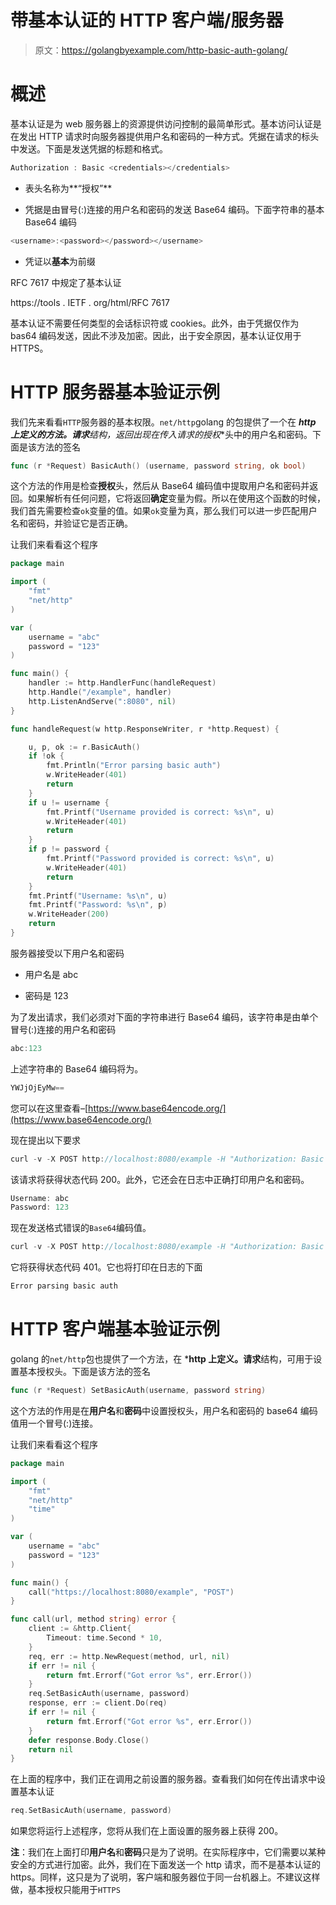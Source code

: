 # 带基本认证的 HTTP 客户端/服务器

> 原文：<https://golangbyexample.com/http-basic-auth-golang/>

# **概述**

基本认证是为 web 服务器上的资源提供访问控制的最简单形式。基本访问认证是在发出 HTTP 请求时向服务器提供用户名和密码的一种方式。凭据在请求的标头中发送。下面是发送凭据的标题和格式。

```go
Authorization : Basic <credentials></credentials>
```

*   表头名称为**“授权”**

*   凭据是由冒号(:)连接的用户名和密码的发送 Base64 编码。下面字符串的基本 Base64 编码

```go
<username>:<password></password></username>
```

*   凭证以**基本**为前缀

RFC 7617 中规定了基本认证

https://tools . IETF . org/html/RFC 7617

基本认证不需要任何类型的会话标识符或 cookies。此外，由于凭据仅作为 bas64 编码发送，因此不涉及加密。因此，出于安全原因，基本认证仅用于 HTTPS。

# **HTTP 服务器基本验证示例**

我们先来看看`HTTP`服务器的基本权限。`net/http`golang 的包提供了一个在 ***http 上定义的方法。请求**结构，返回出现在传入请求的**授权**头中的用户名和密码。下面是该方法的签名

```go
func (r *Request) BasicAuth() (username, password string, ok bool)
```

这个方法的作用是检查**授权**头，然后从 Base64 编码值中提取用户名和密码并返回。如果解析有任何问题，它将返回**确定**变量为假。所以在使用这个函数的时候，我们首先需要检查`ok`变量的值。如果`ok`变量为真，那么我们可以进一步匹配用户名和密码，并验证它是否正确。

让我们来看看这个程序

```go
package main

import (
	"fmt"
	"net/http"
)

var (
	username = "abc"
	password = "123"
)

func main() {
	handler := http.HandlerFunc(handleRequest)
	http.Handle("/example", handler)
	http.ListenAndServe(":8080", nil)
}

func handleRequest(w http.ResponseWriter, r *http.Request) {

	u, p, ok := r.BasicAuth()
	if !ok {
		fmt.Println("Error parsing basic auth")
		w.WriteHeader(401)
		return
	}
	if u != username {
		fmt.Printf("Username provided is correct: %s\n", u)
		w.WriteHeader(401)
		return
	}
	if p != password {
		fmt.Printf("Password provided is correct: %s\n", u)
		w.WriteHeader(401)
		return
	}
	fmt.Printf("Username: %s\n", u)
	fmt.Printf("Password: %s\n", p)
	w.WriteHeader(200)
	return
}
```

服务器接受以下用户名和密码

*   用户名是 abc

*   密码是 123

为了发出请求，我们必须对下面的字符串进行 Base64 编码，该字符串是由单个冒号(:)连接的用户名和密码

```go
abc:123
```

上述字符串的 Base64 编码将为。

```go
YWJjOjEyMw==
```

您可以在这里查看–[https://www.base64encode.org/](https://www.base64encode.org/)

现在提出以下要求

```go
curl -v -X POST http://localhost:8080/example -H "Authorization: Basic YWJjOjEyMw=="
```

该请求将获得状态代码 200。此外，它还会在日志中正确打印用户名和密码。

```go
Username: abc
Password: 123
```

现在发送格式错误的`Base64`编码值。

```go
curl -v -X POST http://localhost:8080/example -H "Authorization: Basic YWJjOjEy"
```

它将获得状态代码 401。它也将打印在日志的下面

```go
Error parsing basic auth
```

# **HTTP 客户端基本验证示例**

golang 的`net/http`包也提供了一个方法，在 ***http 上定义。请求**结构，可用于设置基本授权头。下面是该方法的签名

```go
func (r *Request) SetBasicAuth(username, password string)
```

这个方法的作用是在**用户名**和**密码**中设置授权头，用户名和密码的 base64 编码值用一个冒号(:)连接。

让我们来看看这个程序

```go
package main

import (
	"fmt"
	"net/http"
	"time"
)

var (
	username = "abc"
	password = "123"
)

func main() {
	call("https://localhost:8080/example", "POST")
}

func call(url, method string) error {
	client := &http.Client{
		Timeout: time.Second * 10,
	}
	req, err := http.NewRequest(method, url, nil)
	if err != nil {
		return fmt.Errorf("Got error %s", err.Error())
	}
	req.SetBasicAuth(username, password)
	response, err := client.Do(req)
	if err != nil {
		return fmt.Errorf("Got error %s", err.Error())
	}
	defer response.Body.Close()
	return nil
}
```

在上面的程序中，我们正在调用之前设置的服务器。查看我们如何在传出请求中设置基本认证

```go
req.SetBasicAuth(username, password)
```

如果您将运行上述程序，您将从我们在上面设置的服务器上获得 200。

**注**：我们在上面打印**用户名**和**密码**只是为了说明。在实际程序中，它们需要以某种安全的方式进行加密。此外，我们在下面发送一个 http 请求，而不是基本认证的 https。同样，这只是为了说明，客户端和服务器位于同一台机器上。不建议这样做，基本授权只能用于`HTTPS`